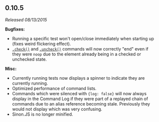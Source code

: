 ## 0.10.5

_Released 08/13/2015_

**Bugfixes:**

- Running a specific test won't open/close immediately when starting up (fixes weird flickering effect).
- [`.check()`](/api/commands/check) and [`.uncheck()`](/api/commands/uncheck) commands will now correctly "end" even if they were `noop` due to the element already being in a checked or unchecked state.

**Misc:**

- Currently running tests now displays a spinner to indicate they are currently running.
- Optimized performance of command lists.
- Commands which were silenced with `{log: false}` will now always display in the Command Log if they were part of a replayed chain of commands due to an alias reference becoming stale. Previously they would not display which was very confusing.
- Sinon.JS is no longer minified.
